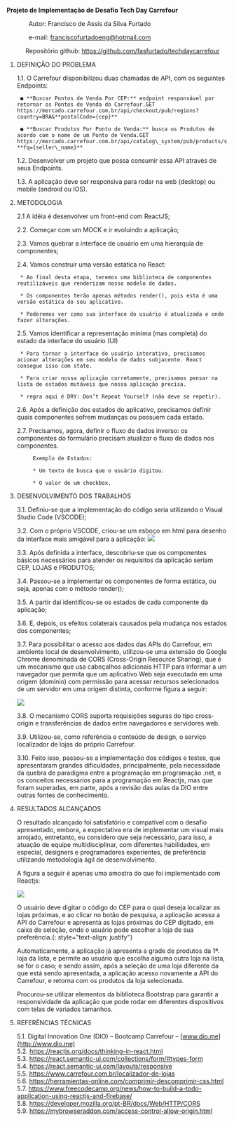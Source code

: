 
**Projeto de Implementação de Desafio Tech Day Carrefour**

`       `Autor: Francisco de Assis da Silva Furtado

`       `e-mail: <franciscofurtadoeng@hotmail.com>

`      `Repositório github: 	<https://github.com/fasfurtado/techdaycarrefour>	

1. DEFINIÇÃO DO PROBLEMA

	1.1. O Carrefour disponibilizou duas chamadas de API, com os seguintes Endpoints:


		● **Buscar Pontos de Venda Por CEP:** endpoint responsável por retornar os Pontos de Venda do Carrefour.GET https://mercado.carrefour.com.br/api/checkout/pub/regions?country=BRA&**postalCode={cep}**
		
		● **Buscar Produtos Por Ponto de Venda:** busca os Produtos de acordo com o nome de um Ponto de Venda.GET https://mercado.carrefour.com.br/api/catalog\_system/pub/products/search?**fq={seller\_name}**

	1.2. Desenvolver um projeto que possa consumir essa API através de seus Endpoints.
	
	1.3. A aplicação deve ser responsiva para rodar na web (desktop) ou mobile (android ou IOS).


2. METODOLOGIA

    2.1 A idéia é desenvolver um front-end com ReactJS;

    2.2. Começar com um MOCK e ir evoluindo a aplicação;

    2.3. Vamos quebrar a interface de usuário em uma hierarquia de componentes;

    2.4. Vamos construir uma versão estática no React:

		* Ao final desta etapa, teremos uma biblioteca de componentes reutilizáveis que renderizam nosso modelo de dados.

		* Os componentes terão apenas métodos render(), pois esta é uma versão estática do seu aplicativo.

		* Poderemos ver como sua interface do usuário é atualizada e onde fazer alterações.

    2.5. Vamos identificar a representação mínima (mas completa) do estado da interface do usuário (UI)

		* Para tornar a interface do usuário interativa, precisamos acionar alterações em seu modelo de dados subjacente. React consegue isso com state.

		* Para criar nossa aplicação corretamente, precisamos pensar na lista de estados mutáveis que nossa aplicação precisa.

		* regra aqui é DRY: Don’t Repeat Yourself (não deve se repetir).

    2.6. Após a definição dos estados do aplicativo, precisamos definir quais componentes sofrem mudanças ou possuem cada estado.
	
    2.7. Precisamos, agora, definir o fluxo de dados inverso: os componentes do formulário precisam atualizar o fluxo de dados nos componentes.

			Exemplo de Estados:

			* Um texto de busca que o usuário digitou.
		
			* O valor de um checkbox.

3. DESENVOLVIMENTO DOS TRABALHOS

	3.1. Definiu-se que a implementação do código seria utilizando o Visual Studio Code (VSCODE);

	3.2. Com o próprio VSCODE, criou-se um esboço em html para desenho da interface mais amigável para a aplicação:
	![](../master/mokup-carrefour.png)

	3.3. Após definida a interface, descobriu-se que os componentes básicos necessários para atender os requisitos da aplicação seriam CEP, LOJAS e PRODUTOS;
	
	3.4. Passou-se a implementar os componentes de forma estática, ou seja, apenas com o método render();

	3.5. A partir daí identificou-se os estados de cada componente da aplicação;

	3.6. E, depois, os efeitos colaterais causados pela mudança nos estados dos componentes;

	3.7. Para possibilitar o acesso aos dados das APIs do Carrefour, em ambiente local de desenvolvimento, utilizou-se uma extensão do Google Chrome denominada de CORS (Cross-Origin Resource Sharing), que é um mecanismo que usa cabeçalhos adicionais HTTP para informar a um navegador que permita que um aplicativo Web seja executado em uma origem (domínio) com permissão para acessar recursos selecionados de um servidor em uma origem distinta, conforme figura a seguir:
	
	![](https://mdn.mozillademos.org/files/14295/CORS_principle.png)
	
	3.8. O mecanismo CORS suporta requisições seguras do tipo cross-origin e transferências de dados entre navegadores e servidores web.
	
	3.9. Utilizou-se, como referência e conteúdo de design, o serviço localizador de lojas do próprio Carrefour.
	
	3.10. Feito isso, passou-se a implementação dos códigos e testes, que apresentaram grandes dificuldades, principalmente, pela necessidade da quebra de paradigma entre a programação em programação .net, e os conceitos necessários para a programação em Reactjs, mas que foram superadas, em parte, após a revisão das aulas da DIO entre outras fontes de conhecimento.
	
4. RESULTADOS ALCANÇADOS

	O resultado alcançado foi satisfatório e compatível com o desafio apresentado, embora, a expectativa era de implementar um visual mais arrojado, entretanto, eu considero que seja necessário, para isso, a atuação de equipe multidisciplinar, com diferentes habilidades, em especial, designers e programadores experientes, de preferência utilizando metodologia ágil de desenvolvimento.

	A figura a seguir é apenas uma amostra do que foi implementado com Reactjs:

	![](../master/view-techday-carrefour.png)


	O usuário deve digitar o código do CEP para o qual deseja localizar as lojas próximas, e  ao clicar no botão de pesquisa, a aplicação acessa a API do Carrefour e apresenta as lojas próximas do CEP digitado, em caixa de seleção, onde o usuário pode escolher a loja de sua preferência.{: style="text-align: justify"}

	Automaticamente, a aplicação já apresenta a grade de produtos da 1ª. loja da lista, e permite ao usuário que escolha alguma outra loja na lista, se for o caso; e sendo assim, após a seleção de uma loja diferente da que está sendo apresentada,  a aplicação acesso novamente a API do Carrefour, e retorna com os produtos da loja selecionada.

	Procurou-se utilizar elementos da biblioteca Bootstrap para garantir a responsividade da aplicação que pode rodar em diferentes dispositivos com telas de variados tamanhos.

5. REFERÊNCIAS TÉCNICAS

   5.1. Digital Innovation One (DIO) – Bootcamp Carrefour – [www.dio.me](http://www.dio.me)</br> 
   5.2. <https://reactjs.org/docs/thinking-in-react.html></br>
   5.3. <https://react.semantic-ui.com/collections/form/#types-form></br>
   5.4. <https://react.semantic-ui.com/layouts/responsive></br>
   5.5. <https://www.carrefour.com.br/localizador-de-lojas></br>
   5.6. <https://herramientas-online.com/comprimir-descomprimir-css.html></br>
   5.7. <https://www.freecodecamp.org/news/how-to-build-a-todo-application-using-reactjs-and-firebase/></br>
   5.8. <https://developer.mozilla.org/pt-BR/docs/Web/HTTP/CORS></br>
   5.9. <https://mybrowseraddon.com/access-control-allow-origin.html>
